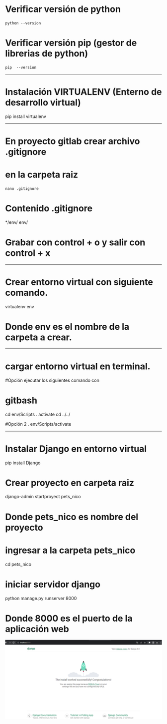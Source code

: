 # Verificar versión de python
```
python --version
```

# Verificar versión pip (gestor de librerias de python)
```
pip  --version
```

_______________________
# Instalación VIRTUALENV (Enterno de desarrollo virtual)
pip install virtualenv

_______________________
# En proyecto gitlab crear archivo .gitignore
# en la carpeta raiz
```
nano .gitignore
```

# Contenido .gitignore
*/env/
env/

# Grabar con control + o y salir con control + x

_______________________
# Crear entorno virtual con siguiente comando.
virtualenv env

# Donde env es el nombre de la carpeta a crear.
_______________________

# cargar entorno virtual en terminal.
#Opción ejecutar los siguientes comando con 
# gitbash
cd env/Scripts
. activate
cd ../../

#Opción 2 
. env/Scripts/activate

_______________________
# Instalar Django en entorno virtual
pip install Django

# Crear proyecto en carpeta raiz
django-admin startproyect pets_nico

# Donde pets_nico es nombre del proyecto

# ingresar a la carpeta pets_nico
cd pets_nico

# iniciar servidor django
python manage.py runserver 8000

# Donde 8000 es el puerto de la aplicación web

![server](img/server_django.PNG)